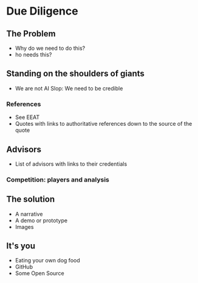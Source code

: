# Due Diligence

## The Problem

* Why do we need to do this?
* ho needs this?



## Standing on the shoulders of giants

* We are not AI Slop: We need to be credible

### References

* See EEAT
* Quotes with links to authoritative references down to the source of the quote

## Advisors

* List of advisors with links to their credentials

### Competition: players and analysis

## The solution

* A narrative
* A demo or prototype
* Images

## It's you

* Eating your own dog food
* GitHub
* Some Open Source



